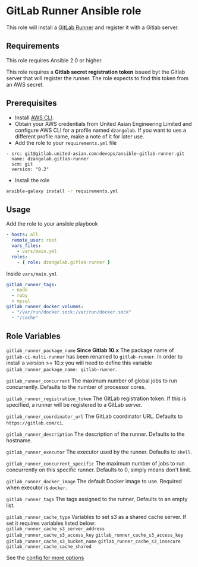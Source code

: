 GitLab Runner Ansible role
==========================

This role will install a [GitLab Runner](https://gitlab.com/gitlab-org/gitlab-runner) and register it with a Gitlab server.

Requirements
------------

This role requires Ansible 2.0 or higher.

This role requires a **Gitlab secret registration token** issued byt the Gitlab server that will register the runner. The role expects to find this token from an AWS secret.

Prerequisites
-------------

* Install [AWS CLI](https://docs.aws.amazon.com/cli/latest/userguide/cli-chap-install.html).
* Obtain your AWS credentials from United Asian Engineering Limited and configure AWS CLI for a profile named `dzangolab`. If you want to ues a different profile name, make a note of it for later use.
* Add the role to your `requirements.yml` file
```
- src: git@gitlab.united-asian.com:devops/ansible-gitlab-runner.git
  name: dzangolab.gitlab-runner
  scm: git
  version: "0.2"
```
* Install the role
``` bash
ansible-galaxy install -r requirements.yml
```

Usage
-----

Add the role to your ansible playbook

```yaml
- hosts: all
  remote_user: root
  vars_files:
    - vars/main.yml
  roles:
    - { role: dzangolab.gitlab-runner }
```

Inside `vars/main.yml`
```yaml
gitlab_runner_tags:
  - node
  - ruby
  - mysql
gitlab_runner_docker_volumes:
  - "/var/run/docker.sock:/var/run/docker.sock"
  - "/cache"
```

Role Variables
--------------

`gitlab_runner_package_name`
**Since Gitlab 10.x** The package name of `gitlab-ci-multi-runner` has been renamed to `gitlab-runner`. In order to install a version >= 10.x you will need to define this variable `gitlab_runner_package_name: gitlab-runner`.

`gitlab_runner_concurrent`
The maximum number of global jobs to run concurrently.
Defaults to the number of processor cores.

`gitlab_runner_registration_token`
The GitLab registration token. If this is specified, a runner will be registered to a GitLab server.

`gitlab_runner_coordinator_url`
The GitLab coordinator URL.
Defaults to `https://gitlab.com/ci`.

`gitlab_runner_description`
The description of the runner.
Defaults to the hostname.

`gitlab_runner_executor`
The executor used by the runner.
Defaults to `shell`.

`gitlab_runner_concurrent_specific`
The maximum number of jobs to run concurrently on this specific runner.
Defaults to 0, simply means don't limit.

`gitlab_runner_docker_image`
The default Docker image to use. Required when executor is `docker`.

`gitlab_runner_tags`
The tags assigned to the runner,
Defaults to an empty list.

`gitlab_runner_cache_type`
Variables to set s3 as a shared cache server. If set it requires variables listed below:
`gitlab_runner_cache_s3_server_address`
`gitlab_runner_cache_s3_access_key`
`gitlab_runner_cache_s3_access_key`
`gitlab_runner_cache_s3_bucket_name`
`gitlab_runner_cache_s3_insecure`
`gitlab_runner_cache_cache_shared`

See the [config for more options](https://github.com/riemers/ansible-gitlab-runner/blob/master/tasks/register-runner.yml)
